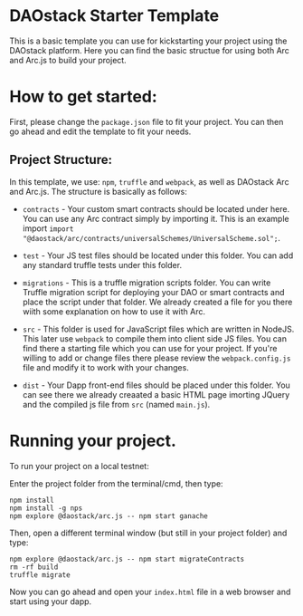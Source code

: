 # DAOstack Starter Template

This is a basic template you can use for kickstarting your project using the DAOstack platform.
Here you can find the basic structue for using both Arc and Arc.js to build your project.

# How to get started:

First, please change the `package.json` file to fit your project.
You can then go ahead and edit the template to fit your needs.

## Project Structure:

In this template, we use: `npm`, `truffle` and `webpack`, as well as DAOstack Arc and Arc.js.
The structure is basically as follows:

- `contracts` - Your custom smart contracts should be located under here. You can use any Arc contract simply by importing it. This is an example import `import "@daostack/arc/contracts/universalSchemes/UniversalScheme.sol";`.
- `test` - Your JS test files should be located under this folder. You can add any standard truffle tests under this folder.
- `migrations` - This is a truffle migration scripts folder. You can write Truffle migration script for deploying your DAO or smart contracts and place the script under that folder. We already created a file for you there wiith some explanation on how to use it with Arc.
- `src` - This folder is used for JavaScript files which are written in NodeJS. This later use `webpack` to compile them into client side JS files. You can find there a starting file which you can use for your project. If you're willing to add or change files there please review the `webpack.config.js` file and modify it to work with your changes.

- `dist` - Your Dapp front-end files should be placed under this folder. You can see there we already creaated a basic HTML page imorting JQuery and the compiled js file from `src` (named `main.js`).

# Running your project.

To run your project on a local testnet:

Enter the project folder from the terminal/cmd, then type:

```
npm install
npm install -g nps
npm explore @daostack/arc.js -- npm start ganache
```

Then, open a different terminal window (but still in your project folder) and type:

```
npm explore @daostack/arc.js -- npm start migrateContracts
rm -rf build
truffle migrate
```

Now you can go ahead and open your `index.html` file in a web browser and start using your dapp.
